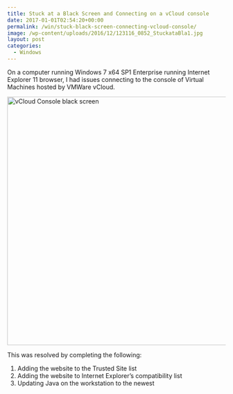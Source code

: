 ```yaml
---
title: Stuck at a Black Screen and Connecting on a vCloud console
date: 2017-01-01T02:54:20+00:00
permalink: /win/stuck-black-screen-connecting-vcloud-console/
image: /wp-content/uploads/2016/12/123116_0852_StuckataBla1.jpg
layout: post
categories:
  - Windows
---
```

On a computer running Windows 7 x64 SP1 Enterprise running Internet Explorer 11 browser, I had issues connecting to the console of Virtual Machines hosted by VMWare vCloud.

<img class="alignnone" src="https://i1.wp.com/luke.geek.nz/wp-content/uploads/2016/12/123116_0852_StuckataBla1.jpg?resize=636%2C572&#038;ssl=1" alt="vCloud Console black screen" width="636" height="572" data-recalc-dims="1" />

This was resolved by completing the following:

  1. Adding the website to the Trusted Site list
  2. Adding the website to Internet Explorer&#8217;s compatibility list
  3. Updating Java on the workstation to the newest
